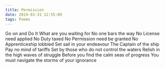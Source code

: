 ```yaml
---
title: Permission
date: 2019-03-31 12:55:09
tags: Poems
---
```


Go on and Do It
What are you waiting for
No one bars the way
No License need applied
No Duty taxed
No Permission need be granted
No Apprenticeship lobbied
Set sail in your endeavour
The Captain of the ship
Pay no mind of tariffs
Set by those who do not control the waters
Relish in the high waves of struggle
Before you find the calm seas of progress
You must navigate the storms of your ignorance